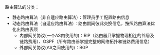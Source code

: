 路由算法的分类：

- 静态路由算法（非自适应路由算法）：管理员手工配置路由信息
- 动态路由算法（自适应路由算法）：路由期间彼此交换信息，按照路由算法优化出路由表项
  - 内部网关协议(一个AS内使用的)：RIP（路由器只掌握物理相连的邻居及链路费用）、OSPF（所有路由器掌握完整的网络拓扑和链路费用信息）
  - 外部网关协议(AS之间使用的)：BGP

